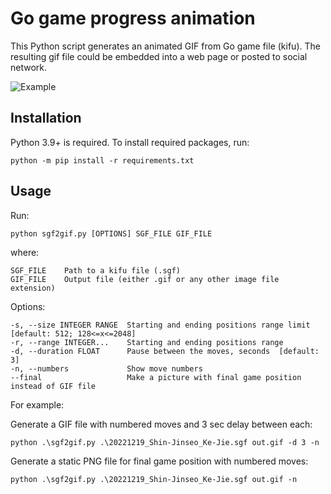 # Go game progress animation

This Python script generates an animated GIF from Go game file (kifu).
The resulting gif file could be embedded into a web page or posted to social network.

![Example](out.gif "Example")

## Installation

Python 3.9+ is required. To install required packages, run:

    python -m pip install -r requirements.txt

## Usage

Run:

    python sgf2gif.py [OPTIONS] SGF_FILE GIF_FILE

where:

    SGF_FILE    Path to a kifu file (.sgf)
    GIF_FILE    Output file (either .gif or any other image file extension)

Options:

    -s, --size INTEGER RANGE  Starting and ending positions range limit [default: 512; 128<=x<=2048]
    -r, --range INTEGER...    Starting and ending positions range
    -d, --duration FLOAT      Pause between the moves, seconds  [default: 3]
    -n, --numbers             Show move numbers
    --final                   Make a picture with final game position instead of GIF file

For example:

Generate a GIF file with numbered moves and 3 sec delay between each:

    python .\sgf2gif.py .\20221219_Shin-Jinseo_Ke-Jie.sgf out.gif -d 3 -n

Generate a static PNG file for final game position with numbered moves:

    python .\sgf2gif.py .\20221219_Shin-Jinseo_Ke-Jie.sgf out.gif -n
